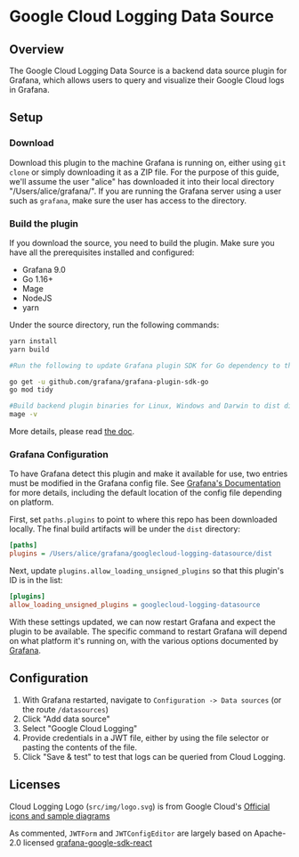 # Google Cloud Logging Data Source

## Overview

The Google Cloud Logging Data Source is a backend data source plugin for Grafana,
which allows users to query and visualize their Google Cloud logs in Grafana.

## Setup

### Download

Download this plugin to the machine Grafana is running on, either using `git clone` or simply downloading it as a ZIP file. For the purpose of this guide, we'll assume the user "alice" has downloaded it into their local directory "/Users/alice/grafana/". If you are running the Grafana server using a user such as `grafana`, make sure the user has access to the directory.

### Build the plugin

If you download the source, you need to build the plugin. Make sure you have all the prerequisites installed and configured:

- Grafana 9.0
- Go 1.16+
- Mage
- NodeJS
- yarn

Under the source directory, run the following commands:

```bash
yarn install
yarn build

#Run the following to update Grafana plugin SDK for Go dependency to the latest minor version:

go get -u github.com/grafana/grafana-plugin-sdk-go
go mod tidy

#Build backend plugin binaries for Linux, Windows and Darwin to dist directory:
mage -v
```

More details, please read [the doc](https://grafana.com/tutorials/build-a-data-source-backend-plugin/).
### Grafana Configuration

To have Grafana detect this plugin and make it available for use, two entries must be modified in the Grafana config file. See [Grafana's Documentation](https://grafana.com/docs/grafana/v9.0/setup-grafana/configure-grafana/) for more details, including the default location of the config file depending on platform.

First, set `paths.plugins` to point to where this repo has been downloaded locally. The final build artifacts will be under the `dist` directory:

```ini
[paths]
plugins = /Users/alice/grafana/googlecloud-logging-datasource/dist
```

Next, update `plugins.allow_loading_unsigned_plugins` so that this plugin's ID is in the list:

```ini
[plugins]
allow_loading_unsigned_plugins = googlecloud-logging-datasource
```

With these settings updated, we can now restart Grafana and expect the plugin to be available. The specific command to restart Grafana will depend on what platform it's running on, with the various options documented by [Grafana](https://grafana.com/docs/grafana/v9.0/setup-grafana/restart-grafana/).

## Configuration

1. With Grafana restarted, navigate to `Configuration -> Data sources` (or the route `/datasources`)
2. Click "Add data source"
3. Select "Google Cloud Logging"
4. Provide credentials in a JWT file, either by using the file selector or pasting the contents of the file.
5. Click "Save & test" to test that logs can be queried from Cloud Logging.

## Licenses

Cloud Logging Logo (`src/img/logo.svg`) is from Google Cloud's [Official icons and sample diagrams](https://cloud.google.com/icons)

As commented, `JWTForm` and `JWTConfigEditor` are largely based on Apache-2.0 licensed [grafana-google-sdk-react](https://github.com/grafana/grafana-google-sdk-react/)
